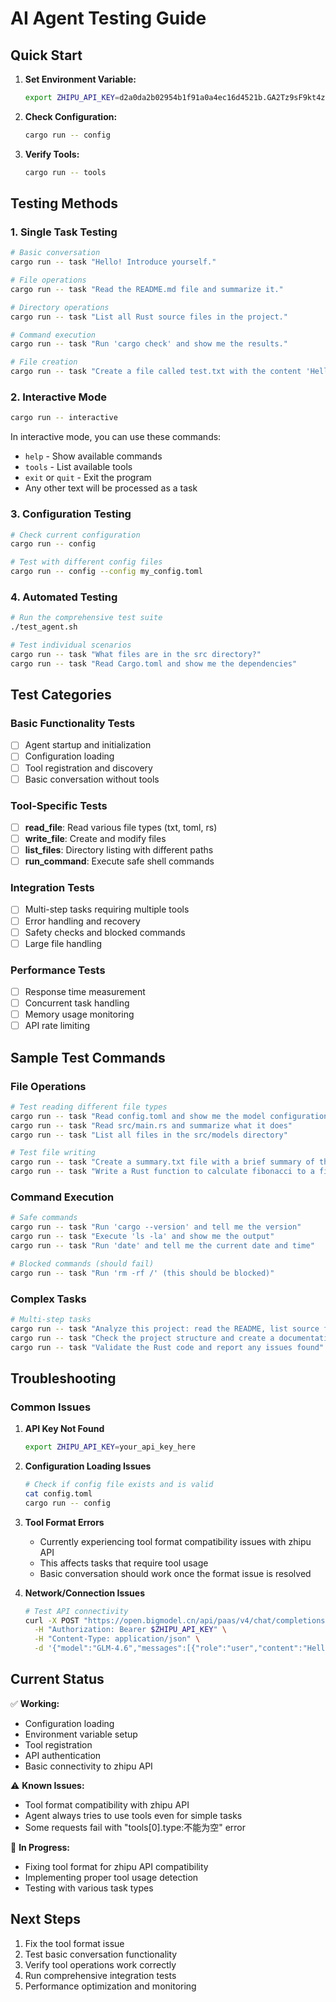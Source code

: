 # AI Agent Testing Guide

## Quick Start

1. **Set Environment Variable:**
   ```bash
   export ZHIPU_API_KEY=d2a0da2b02954b1f91a0a4ec16d4521b.GA2Tz9sF9kt4zVd3
   ```

2. **Check Configuration:**
   ```bash
   cargo run -- config
   ```

3. **Verify Tools:**
   ```bash
   cargo run -- tools
   ```

## Testing Methods

### 1. Single Task Testing

```bash
# Basic conversation
cargo run -- task "Hello! Introduce yourself."

# File operations
cargo run -- task "Read the README.md file and summarize it."

# Directory operations
cargo run -- task "List all Rust source files in the project."

# Command execution
cargo run -- task "Run 'cargo check' and show me the results."

# File creation
cargo run -- task "Create a file called test.txt with the content 'Hello World'."
```

### 2. Interactive Mode

```bash
cargo run -- interactive
```

In interactive mode, you can use these commands:
- `help` - Show available commands
- `tools` - List available tools
- `exit` or `quit` - Exit the program
- Any other text will be processed as a task

### 3. Configuration Testing

```bash
# Check current configuration
cargo run -- config

# Test with different config files
cargo run -- config --config my_config.toml
```

### 4. Automated Testing

```bash
# Run the comprehensive test suite
./test_agent.sh

# Test individual scenarios
cargo run -- task "What files are in the src directory?"
cargo run -- task "Read Cargo.toml and show me the dependencies"
```

## Test Categories

### Basic Functionality Tests
- [ ] Agent startup and initialization
- [ ] Configuration loading
- [ ] Tool registration and discovery
- [ ] Basic conversation without tools

### Tool-Specific Tests
- [ ] **read_file**: Read various file types (txt, toml, rs)
- [ ] **write_file**: Create and modify files
- [ ] **list_files**: Directory listing with different paths
- [ ] **run_command**: Execute safe shell commands

### Integration Tests
- [ ] Multi-step tasks requiring multiple tools
- [ ] Error handling and recovery
- [ ] Safety checks and blocked commands
- [ ] Large file handling

### Performance Tests
- [ ] Response time measurement
- [ ] Concurrent task handling
- [ ] Memory usage monitoring
- [ ] API rate limiting

## Sample Test Commands

### File Operations
```bash
# Test reading different file types
cargo run -- task "Read config.toml and show me the model configuration"
cargo run -- task "Read src/main.rs and summarize what it does"
cargo run -- task "List all files in the src/models directory"

# Test file writing
cargo run -- task "Create a summary.txt file with a brief summary of this project"
cargo run -- task "Write a Rust function to calculate fibonacci to a file called fib.rs"
```

### Command Execution
```bash
# Safe commands
cargo run -- task "Run 'cargo --version' and tell me the version"
cargo run -- task "Execute 'ls -la' and show me the output"
cargo run -- task "Run 'date' and tell me the current date and time"

# Blocked commands (should fail)
cargo run -- task "Run 'rm -rf /' (this should be blocked)"
```

### Complex Tasks
```bash
# Multi-step tasks
cargo run -- task "Analyze this project: read the README, list source files, and create a summary"
cargo run -- task "Check the project structure and create a documentation file"
cargo run -- task "Validate the Rust code and report any issues found"
```

## Troubleshooting

### Common Issues

1. **API Key Not Found**
   ```bash
   export ZHIPU_API_KEY=your_api_key_here
   ```

2. **Configuration Loading Issues**
   ```bash
   # Check if config file exists and is valid
   cat config.toml
   cargo run -- config
   ```

3. **Tool Format Errors**
   - Currently experiencing tool format compatibility issues with zhipu API
   - This affects tasks that require tool usage
   - Basic conversation should work once the format issue is resolved

4. **Network/Connection Issues**
   ```bash
   # Test API connectivity
   curl -X POST "https://open.bigmodel.cn/api/paas/v4/chat/completions" \
     -H "Authorization: Bearer $ZHIPU_API_KEY" \
     -H "Content-Type: application/json" \
     -d '{"model":"GLM-4.6","messages":[{"role":"user","content":"Hello"}]}'
   ```

## Current Status

✅ **Working:**
- Configuration loading
- Environment variable setup
- Tool registration
- API authentication
- Basic connectivity to zhipu API

⚠️ **Known Issues:**
- Tool format compatibility with zhipu API
- Agent always tries to use tools even for simple tasks
- Some requests fail with "tools[0].type:不能为空" error

🔧 **In Progress:**
- Fixing tool format for zhipu API compatibility
- Implementing proper tool usage detection
- Testing with various task types

## Next Steps

1. Fix the tool format issue
2. Test basic conversation functionality
3. Verify tool operations work correctly
4. Run comprehensive integration tests
5. Performance optimization and monitoring